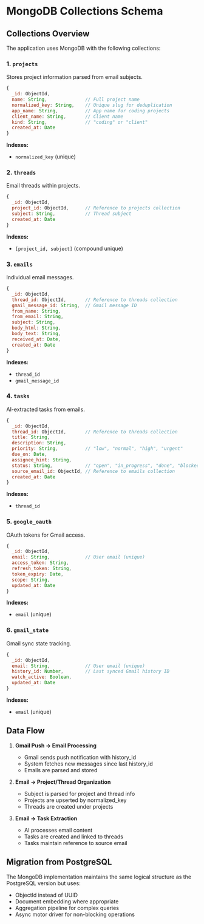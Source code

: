 # MongoDB Collections Schema

## Collections Overview

The application uses MongoDB with the following collections:

### 1. `projects`
Stores project information parsed from email subjects.

```javascript
{
  _id: ObjectId,
  name: String,              // Full project name
  normalized_key: String,    // Unique slug for deduplication
  app_name: String,          // App name for coding projects
  client_name: String,       // Client name
  kind: String,              // "coding" or "client"
  created_at: Date
}
```

**Indexes:**
- `normalized_key` (unique)

### 2. `threads`
Email threads within projects.

```javascript
{
  _id: ObjectId,
  project_id: ObjectId,      // Reference to projects collection
  subject: String,           // Thread subject
  created_at: Date
}
```

**Indexes:**
- `[project_id, subject]` (compound unique)

### 3. `emails`
Individual email messages.

```javascript
{
  _id: ObjectId,
  thread_id: ObjectId,       // Reference to threads collection
  gmail_message_id: String,  // Gmail message ID
  from_name: String,
  from_email: String,
  subject: String,
  body_html: String,
  body_text: String,
  received_at: Date,
  created_at: Date
}
```

**Indexes:**
- `thread_id`
- `gmail_message_id`

### 4. `tasks`
AI-extracted tasks from emails.

```javascript
{
  _id: ObjectId,
  thread_id: ObjectId,       // Reference to threads collection
  title: String,
  description: String,
  priority: String,          // "low", "normal", "high", "urgent"
  due_on: Date,
  assignee_hint: String,
  status: String,            // "open", "in_progress", "done", "blocked"
  source_email_id: ObjectId, // Reference to emails collection
  created_at: Date
}
```

**Indexes:**
- `thread_id`

### 5. `google_oauth`
OAuth tokens for Gmail access.

```javascript
{
  _id: ObjectId,
  email: String,             // User email (unique)
  access_token: String,
  refresh_token: String,
  token_expiry: Date,
  scope: String,
  updated_at: Date
}
```

**Indexes:**
- `email` (unique)

### 6. `gmail_state`
Gmail sync state tracking.

```javascript
{
  _id: ObjectId,
  email: String,             // User email (unique)
  history_id: Number,        // Last synced Gmail history ID
  watch_active: Boolean,
  updated_at: Date
}
```

**Indexes:**
- `email` (unique)

## Data Flow

1. **Gmail Push → Email Processing**
   - Gmail sends push notification with history_id
   - System fetches new messages since last history_id
   - Emails are parsed and stored

2. **Email → Project/Thread Organization**
   - Subject is parsed for project and thread info
   - Projects are upserted by normalized_key
   - Threads are created under projects

3. **Email → Task Extraction**
   - AI processes email content
   - Tasks are created and linked to threads
   - Tasks maintain reference to source email

## Migration from PostgreSQL

The MongoDB implementation maintains the same logical structure as the PostgreSQL version but uses:
- ObjectId instead of UUID
- Document embedding where appropriate
- Aggregation pipeline for complex queries
- Async motor driver for non-blocking operations
